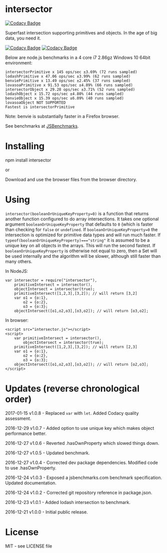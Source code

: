 # intersector

[![Codacy Badge](https://api.codacy.com/project/badge/Grade/b4709e14023040cbb957b7c587be236b)](https://www.codacy.com/app/syblackwell/intersector?utm_source=github.com&utm_medium=referral&utm_content=anywhichway/intersector&utm_campaign=badger)

Superfast intersection supporting primitives and objects. In the age of big data, you need it.

[![Codacy Badge](https://api.codacy.com/project/badge/Grade/b4709e14023040cbb957b7c587be236b)](https://www.codacy.com/app/syblackwell/intersector?utm_source=github.com&amp;utm_medium=referral&amp;utm_content=anywhichway/intersector&amp;utm_campaign=Badge_Grade)
[![Codacy Badge](https://api.codacy.com/project/badge/Coverage/b4709e14023040cbb957b7c587be236b)](https://www.codacy.com/app/syblackwell/intersector?utm_source=github.com&utm_medium=referral&utm_content=anywhichway/intersector&utm_campaign=Badge_Coverage)


Below are node.js benchmarks in a 4 core i7 2.86gz Windows 10 64bit environment:

```
intersectorPrimitive x 145 ops/sec ±3.69% (72 runs sampled)
lodashPrimitive x 47.06 ops/sec ±3.99% (62 runs sampled)
benviePrimitive x 13.49 ops/sec ±2.45% (37 runs sampled)
lovasoaPrimitive x 91.53 ops/sec ±4.89% (66 runs sampled)
intersectorObject x 29.28 ops/sec ±3.71% (52 runs sampled)
lodashObject x 15.72 ops/sec ±4.80% (44 runs sampled)
benvieObject x 15.39 ops/sec ±6.09% (40 runs sampled)
lovasoaObject NOT SUPPORTED
Fastest is intersectorPrimitive
```

Note: benvie is substantially faster in a Firefox browser.

See benchmarks at [JSBenchmarks](http://www.jsbenchmarks.com/index.html?anywhichway/intersection/master/benchmark.js).

# Installing

npm install intersector

or

Download and use the browser files from the browser directory.

# Using

`intersector(booleanOrUniqueKeyProperty=0)` is a function that returns another function configured to do array intersections. It takes one optional argument `booleanOrUniqueKeyProperty` that defaults to `0` (which is faster than checking for `false` or `undefined`. If `booleanOrUniqueKeyProperty=0`  the intersection is optimized for primitive data types and will run much faster. If `typeof(booleanOrUniqueKeyProperty)==="string"` it is assumed to be a unique
key on all objects in the arrays. This will run the second fastest. If `booleanOrUniqueKeyProperty` is otherwise not
equal to zero, then a Set will be used internally and the algorithm will be slower, although still faster than many others.

In NodeJS:

```
var intersector = require("intersector"),
	primitiveIntersect = intersector(),
	objectIntersect = intersector(true);
	primitiveIntersect([1,2,3],[3,2]); // will return [3,2]
	var o1 = {o:1},
		o2 = {o:2},
		o3 = {o:3};
	objectIntersect([o1,o2,o3],[o3,o2]); // will return [o3,o2];
```

In browser:

```
<script src="intersector.js"></script>
<script>
	var primitiveIntersect = intersector(),
		objectIntersect = intersector(true);
	primitiveIntersect([1,2,3],[3,2]); // will return [2,3]
	var o1 = {o:1},
		o2 = {o:2},
		o3 = {o:3};
	objectIntersect([o1,o2,o3],[o3,o2]); // will return [o2,o3];
</script>
```

# Updates (reverse chronological order)

2017-01-15 v1.0.8 - Replaced `var` with `let`. Added Codacy quality assessment.

2016-12-29 v1.0.7 - Added option to use unique key which makes object performance better.

2016-12-27 v1.0.6 - Reverted .hasOwnProperty which slowed things down.

2016-12-27 v1.0.5 - Updated benchmark.

2016-12-27 v1.0.4 - Corrected dev package dependencies. Modified code to use .hasOwnProperty.

2016-12-24 v1.0.3 - Exposed a jsbenchmarks.com benchmark specification. Updated documentation.

2016-12-24 v1.0.2 - Corrected git repository reference in package.json.

2016-12-23 v1.0.1 - Added lodash intersection to benchmark.

2016-12-21 v1.0.0 - Initial public release.

# License

MIT - see LICENSE file
